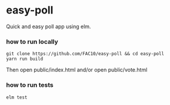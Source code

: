 # easy-poll
Quick and easy poll app using elm.

### how to run locally
```
git clone https://github.com/FAC10/easy-poll && cd easy-poll
yarn run build
```
Then open public/index.html
and/or open public/vote.html

### how to run tests
```
elm test
```
